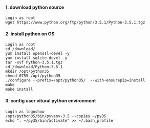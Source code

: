 #### 1. download python source
```shell
Login as root
wget https://www.python.org/ftp/python/3.5.1/Python-3.5.1.tgz
```

#### 2. install python on OS
```shell
Login as root
cd /download/
yum install openssl-devel -y
yum install sqlite-devel -y 
tar -xvf Python-3.5.1.tgz
cd /download/Python-3.5.1
mkdir /opt/python35
chmod 0755 /opt/python35
./configure --prefix=/opt/python35/  --with-ensurepip=install
make
make install

```

#### 3. config user vitural python environment
```shell
Login as logoshow
/opt/python35/bin/pyvenv-3.5 --copies ~/py35
echo ". ~/py35/bin/activate" >> ~/.bash_profile
```